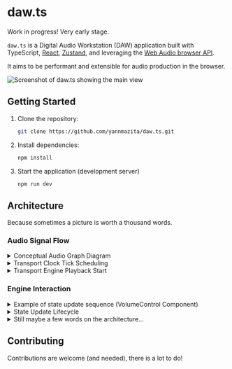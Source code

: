 # daw.ts

Work in progress! Very early stage.

`daw.ts` is a Digital Audio Workstation (DAW) application built with TypeScript, [React](https://react.dev/), [Zustand](https://github.com/pmndrs/zustand), and leveraging the [Web Audio browser API](https://developer.mozilla.org/en-US/docs/Web/API/Web_Audio_API).

It aims to be performant and extensible for audio production in the browser.

![Screenshot of daw.ts showing the main view](https://github.com/user-attachments/assets/9ef3c5b1-001e-40e0-a901-cd18a7838254)

## Getting Started

1.  Clone the repository:

    ```bash
    git clone https://github.com/yannmazita/daw.ts.git
    ```

2.  Install dependencies:

    ```bash
    npm install
    ```

3.  Start the application (development server)

    ```bash
    npm run dev
    ```

## Architecture

Because sometimes a picture is worth a thousand words.

### Audio Signal Flow

<details>
    <summary>
    Conceptual Audio Graph Diagram
    </summary>

```mermaid
graph LR
    subgraph Master Track
        MT_Input(Master Input) --> MT_Pan(Pan)
        MT_Pan --> MT_Gain(Gain)
        MT_Gain --> MT_Output(Destination)
    end

    subgraph Track
        Track_Input(Track Input) --> SoundChainOutput{Sound Chain Output?}
        SoundChainOutput -- Yes --> SC_Output(Sound Chain Output Node)
        SoundChainOutput -- No --> Track_Pan
        SC_Output --> Track_Pan(Pan)
        Track_Pan --> Track_Output(Track Output)
    end

    subgraph Sound Chain
        SC_Input(Sound Chain Input) --> Chain1{Chain 1?}
        Chain1 -- Yes --> Chain1_Output(Chain 1 Output)
        Chain1 -- No --> SC_Output
        Chain1_Output --> Chain2{Chain 2?}
         Chain2 -- Yes --> Chain2_Output(Chain 2 Output)
        Chain2 -- No --> SC_Output
        Chain2_Output --> ...
        ... --> SC_Output(Sound Chain Output Node)
    end

    subgraph Chain
        Chain_Instrument{Instrument?} -- Yes --> Chain_Pan
        Chain_Instrument -- No --> Chain_Effects{Effects?}
        Chain_InstrumentNode(Instrument Node) --> Chain_Pan(Pan)
        Chain_Effects -- Yes --> Chain_EffectsNodes(Effects Nodes)
        Chain_Effects -- No --> Chain_Pan
        Chain_EffectsNodes --> Chain_Pan
        Chain_Pan --> Chain_Output(Chain Output)
    end

    subgraph Return Track
        RT_Input(Return Input) --> RT_Pan(Pan)
        RT_Pan --> RT_Output(Return Output)
    end

    subgraph Send
        Send_Output(Send Output)
    end

    Track_Output --> MT_Input
    RT_Output --> MT_Input
    Send_Output --> RT_Input

    style Master_Track fill:#f9f,stroke:#333,stroke-width:2px
    style Track fill:#ccf,stroke:#333,stroke-width:2px
    style Sound_Chain fill:#cff,stroke:#333,stroke-width:2px
    style Chain fill:#cfc,stroke:#333,stroke-width:2px
    style Return_Track fill:#ffc,stroke:#333,stroke-width:2px
    style Send fill:#fcc,stroke:#333,stroke-width:2px
```

</details>

<details>
    <summary>
    Transport Clock Tick Scheduling
    </summary>

```mermaid
sequenceDiagram
    participant TransportClock
    participant AudioContext
    participant AudioBufferSourceNode

    TransportClock->>TransportClock: start(position)
    activate TransportClock
    TransportClock->TransportClock: isRunning = true
    TransportClock->TransportClock: _position = position
    TransportClock->TransportClock: startTime = AudioContext.currentTime - _position
    TransportClock->TransportClock: scheduleTick()

    TransportClock->>TransportClock: scheduleTick()
    activate TransportClock
    TransportClock->TransportClock: stop existing clockSource (if any)
    TransportClock->AudioBufferSourceNode: createBufferSource()
    AudioBufferSourceNode-->>TransportClock: clockSource
    TransportClock->AudioBufferSourceNode: setBuffer (1 sample buffer)
    TransportClock->AudioBufferSourceNode: connect (AudioContext.destination)
    TransportClock->TransportClock: secondsPerBeat = 60 / _tempo
    TransportClock->TransportClock: nextTickTime = AudioContext.currentTime + secondsPerBeat
    TransportClock->AudioBufferSourceNode: start(nextTickTime, 0, secondsPerBeat)
    TransportClock->AudioBufferSourceNode: onended = tick()
    deactivate TransportClock

    AudioBufferSourceNode-->>TransportClock: onended (playback finished)
    TransportClock->>TransportClock: tick()
    activate TransportClock
    TransportClock->TransportClock: tickCallback()  (e.g., update position)
    TransportClock->TransportClock: scheduleTick()
    deactivate TransportClock
    loop Schedule Tick and Tick execution
        AudioBufferSourceNode-->>TransportClock: onended (playback finished)
        TransportClock->>TransportClock: tick()
        activate TransportClock
        TransportClock->TransportClock: tickCallback()
        TransportClock->TransportClock: scheduleTick()
        deactivate TransportClock
    end

    TransportClock->>TransportClock: stop()
    activate TransportClock
    TransportClock->TransportClock: isRunning = false
    TransportClock->AudioBufferSourceNode: stop()
    TransportClock->AudioBufferSourceNode: disconnect()
    TransportClock->TransportClock: clockSource = null
    TransportClock->TransportClock: nextTickTime = null
    deactivate TransportClock
    deactivate TransportClock
```

</details>

<details>
    <summary>
    Transport Engine Playback Start
    </summary>

```mermaid
sequenceDiagram
    participant TransportEngineImpl
    participant TransportClock
    participant AudioContext
    participant useEngineStore (Zustand)

    TransportEngineImpl->>TransportEngineImpl: play(state, time?)
    activate TransportEngineImpl
    TransportEngineImpl->TransportEngineImpl: checkDisposed()
    TransportEngineImpl->AudioContext: getAudioContext().state
    AudioContext-->>TransportEngineImpl: "suspended"
    alt AudioContext State is "suspended"
        TransportEngineImpl->AudioContext: getAudioContext().resume()
        AudioContext-->>TransportEngineImpl: Promise (resolves when resumed)
        TransportEngineImpl->TransportClock: start(time or currentPosition)
    else AudioContext State is "running" or "initialized"
        TransportEngineImpl->TransportClock: start(time or currentPosition)
    end
    TransportEngineImpl->useEngineStore (Zustand): setState({ isPlaying: true })
    useEngineStore (Zustand)-->>TransportEngineImpl: Updated State
    TransportEngineImpl-->>TransportEngineImpl: Promise (resolves with updated state)
    deactivate TransportEngineImpl
```

</details>

### Engine Interaction

<details>
    <summary>
    Example of state update sequence (VolumeControl Component)
    </summary>

```mermaid
sequenceDiagram
    participant VolumeControl Component
    participant useTrack Hook
    participant MixParameterService
    participant MixEngineImpl
    participant useEngineStore (Zustand)

    VolumeControl Component->>useTrack Hook: setVolume(newValue)  (from Knob onChange or Input change)
    activate useTrack Hook
    useTrack Hook->>MixParameterService: setTrackVolume(trackId, newValue)
    activate MixParameterService
    MixParameterService->MixEngineImpl: parameterService.setTrackVolume(state, trackId, newValue)
    activate MixEngineImpl
    MixEngineImpl->useEngineStore (Zustand): getState()  (get current MixState)
    useEngineStore (Zustand)-->>MixEngineImpl: current MixState
    MixEngineImpl->MixParameterService: setTrackVolume(...) (logic to update volume in MixState)
    MixEngineImpl->useEngineStore (Zustand): setState(updatedMixState)
    useEngineStore (Zustand)-->>MixEngineImpl: Updated State
    MixEngineImpl-->>MixParameterService: updated MixState
    deactivate MixEngineImpl
    MixParameterService-->>useTrack Hook: updated MixState
    deactivate MixParameterService
    useTrack Hook-->>VolumeControl Component: (re-render with updated volume from Zustand)
    deactivate useTrack Hook
```

</details>

<details>
    <summary>
    State Update Lifecycle
    </summary>

The intended lifecycle, more often than not validation and rollback are not (yet) implemented.

```mermaid
stateDiagram-v2
    [*] --> InitialState
    InitialState --> UpdateRequested: Action Triggered
    UpdateRequested --> ValidationCheck: Check Update
    ValidationCheck --> AudioNodeUpdate: Valid
    ValidationCheck --> ErrorState: Invalid
    AudioNodeUpdate --> StateUpdate: Success
    AudioNodeUpdate --> ErrorState: Failure
    StateUpdate --> [*]
    ErrorState --> InitialState: Attempt Rollback
```

</details>

<details>
    <summary>
    Still maybe a few words on the architecture...
    </summary>

The application logic is made of engines with dedicated services that allow the application to grow with new features. The engines read a state object then return an updated state object, the service layer finally commits the changes meaning only one update is necessary. This is done immutably, the only side effects are runtime related.

Currently there are 7 engines.

### Composition Engine

This engine is the orchestrator for all other engines, it is the sole interface for the UI and has dedicated services for each engine.

### Track Engine

This engine manages track creation and manipulation (volume, pan, routing, metering etc).

### Automation Engine

_Not fully implemented yet._ This engine manages automation lanes and paramater connections.

### Clip Engine

_Not fully implemented yet._ This engine manages clips (MIDI clips and audio clips).

### Mix Engine

This engine manages mixing, sends, routing, sound chains etc. Audio processing is done through Tone.js and is extended when needed.

### Sampler Engine

_Not fully implemented yet._ This engine manages SFZ instrument loading/caching, sampling playback

### Transport Engine

This engine manages playback transport, tempo (and tempo tap), time signature, loop settings. Interacts with Tone.js ot control transport state.

</details>

## Contributing

Contributions are welcome (and needed), there is a lot to do!
